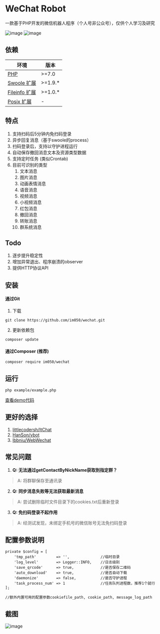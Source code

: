 # WeChat Robot
一款基于PHP开发的微信机器人程序（个人号非公众号），仅供个人学习及研究

![image](https://img.shields.io/badge/PHP-7.0-orange.svg?style=flat)
![image](https://img.shields.io/badge/license-MIT-green.svg?style=flat)

## 依赖

| 环境          | 版本           |
| ------------- | ------------- |
| [PHP](http://www.php.net)           | \>=7.0 | 
| [Swoole 扩展](http://www.swoole.com/)    | \>=1.9.*      |
| [Fileinfo 扩展](http://php.net/manual/en/book.fileinfo.php)  | \>=1.0.*      |
| [Posix 扩展](http://www.php.net/manual/en/book.posix.php)     | -             |

## 特点

1. 支持扫码后5分钟内免扫码登录
2. 异步回复消息（基于swoole的process）
3. 扫码登录后，支持以守护进程运行
4. 自动保存撤回消息文本及资源类型数据
5. 支持定时任务 (类似Crontab)
6. 目前可识别的类型
    1. 文本消息
    2. 图片消息
    3. 动画表情消息
    4. 语音消息
    5. 视频消息
    6. 小视频消息
    7. 红包消息
    8. 撤回消息
    9. 转账消息
    10. 群系统消息

## Todo

1. 逐步提升稳定性
2. 增加异常退出、程序崩溃的observer
3. 提供HTTP协议API

## 安装

#### 通过Git

1. 下载
```
git clone https://github.com/im050/wechat.git
```
2. 更新依赖包
```
composer update
```

#### 通过Composer (推荐)

```
composer require im050/wechat
```

## 运行
```
php example/example.php
```

[查看demo代码](https://github.com/im050/wechat/blob/master/example/example.php)

## 更好的选择

1. [littlecodersh/ItChat](https://github.com/littlecodersh/ItChat) 
2. [HanSon/vbot](https://github.com/HanSon/vbot) 
3. [lbbniu/WebWechat](https://github.com/lbbniu/WebWechat) 

## 常见问题

1. **Q: 无法通过getContactByNickName获取到指定群？**    
> A: 将群聊保存至通讯录
2. **Q: 同步消息失败等无法获取最新消息**    
> A: 尝试删除临时文件目录下的cookies.txt后重新登录
3. **Q: 免扫码登录不起作用**  
> A: 经测试发现，未绑定手机号的微信账号无法免扫码登录

## 配置参数说明
    private $config = [
        'tmp_path'         => '',              //临时目录
        'log_level'        => Logger::INFO,    //日志级别
        'save_qrcode'      => true,            //是否保存二维码
        'auto_download'    => true,            //是否自动下载
        'daemonize'        => false,           //是否守护进程
        'task_process_num' => 1                //任务队列进程数，推荐1个就行
    ];
    
    //额外内置可用的配置参数cookiefile_path, cookie_path, message_log_path
    

## 截图

 ![image](https://github.com/im050/wechat/raw/master/screenshots/screenshot.png)